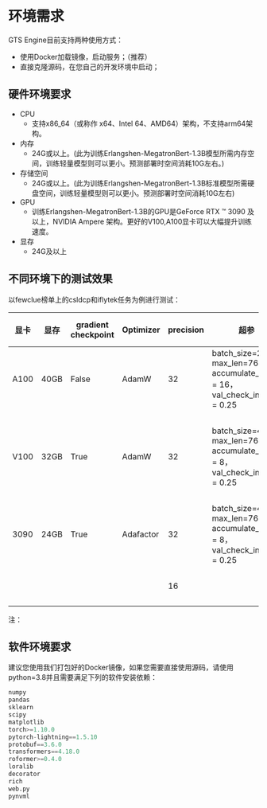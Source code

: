 # 环境需求

GTS Engine目前支持两种使用方式：

- 使用Docker加载镜像，启动服务；（推荐）
- 直接克隆源码，在您自己的开发环境中启动；

## 硬件环境要求

- CPU
  - 支持x86_64（或称作 x64、Intel 64、AMD64）架构，不支持arm64架构。
- 内存
  - 24G或以上。(此为训练Erlangshen-MegatronBert-1.3B模型所需内存空间，训练轻量模型则可以更小。预测部署时空间消耗10G左右。)
- 存储空间
  - 24G或以上。(此为训练Erlangshen-MegatronBert-1.3B标准模型所需硬盘空间，训练轻量模型则可以更小。预测部署时空间消耗10G左右)
- GPU
  - 训练Erlangshen-MegatronBert-1.3B的GPU是GeForce RTX ™ 3090 及以上，NVIDIA Ampere 架构。更好的V100,A100显卡可以大幅提升训练速度。
- 显存
  - 24G及以上

## 不同环境下的测试效果

以fewclue榜单上的csldcp和iflytek任务为例进行测试：


| 显卡  | 显存  | gradient checkpoint | Optimizer | precision | 超参                                                                        | 任务    | 耗费时间(min)train/eval/knn | total training step | final epoch | test public acc | knn acc |
| ------- | ------- | --------------------- | ----------- | ----------- | ----------------------------------------------------------------------------- | --------- | ----------------------------- | --------------------- | ------------- | ----------------- | --------- |
| A100  | 40GB  | False               | AdamW     | 32        | batch_size=2, max_len=768, accumulate_batch = 16，val_check_internal = 0.25 | csldcp  | 48, 2 ,12                   | 837                 | 5           | 61.74           | 64.76   |
| <br/> | <br/> | <br/>               | <br/>     | <br/>     | <br/>                                                                       | iflytek | 48, 3, 6                    | 1450                | 6           | 52.37           | 54.15   |
| V100  | 32GB  | True                | AdamW     | 32        | batch_size=4, max_len=768, accumulate_batch = 8，val_check_internal = 0.25  | csldcp  | 126, 6, 36             | 837                 | 6           | 61.74           | 64.59   |
| <br/> | <br/> | <br/>               | <br/>     | <br/>     | <br/>                                                                       | iflytek | 138, 9, 18               | 1450                | 6           | 52.94           | 54.03   |
| 3090  | 24GB  | True                | Adafactor | 32        | batch_size=4, max_len=768, accumulate_batch = 8，val_check_internal = 0.25  | csldcp  | 346, 6, 29                  | 837                 | 24          | 61.06           | 64.87   |
| <br/> | <br/> | <br/>               | <br/>     | <br/>     | <br/>                                                                       | iflytek | 195, 7 ,15                  | 1450                | 11          | 51.06           | 53.52   |
| <br/> | <br/> | <br/>               | <br/>     | 16        | <br/>                                                                       | csldcp  | 182, 6, 29                  | 837                 | 17          | 59.50           | 64.20   |
| <br/> | <br/> | <br/>               | <br/>     | <br/>     | <br/>                                                                       | iflytek | 209, 7, 15                  | 1450                | 16          | 51.74           | 53.63   |

注：

## 软件环境要求

建议您使用我们打包好的Docker镜像，如果您需要直接使用源码，请使用python=3.8并且需要满足下列的软件安装依赖：

```python
numpy
pandas
sklearn
scipy
matplotlib
torch>=1.10.0
pytorch-lightning==1.5.10
protobuf==3.6.0
transformers==4.18.0
roformer>=0.4.0
loralib
decorator
rich
web.py
pynvml
```

